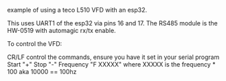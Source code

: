example of using a teco L510 VFD with an esp32.

This uses UART1 of the esp32 via pins 16 and 17.  The RS485 module is the HW-0519 with automagic rx/tx enable.

To control the VFD:

CR/LF control the commands, ensure you have  it set in your serial program
Start "+" 
Stop "-" 
Frequency "F XXXXX" where XXXXX is the frequency * 100 aka 10000 == 100hz
